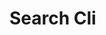 # Search Cli

<!---[![Build Status](https://travis-ci.com/blester125/search_cli.svg?branch=master)](https://travis-ci.com/blester125/search_cli)--->
